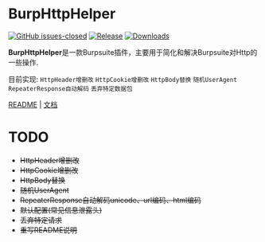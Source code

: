 # BurpHttpHelper

[![GitHub issues-closed](https://img.shields.io/github/issues-closed/MaskCyberSecurityTeam/BurpHttpHelper.svg)](https://GitHub.com/MaskCyberSecurityTeam/BurpHttpHelper/issues?q=is%3Aissue+is%3Aclosed)
[![Release](https://img.shields.io/github/release/MaskCyberSecurityTeam/BurpHttpHelper.svg)](https://github.com/MaskCyberSecurityTeam/BurpHttpHelper/releases/latest)
[![Downloads](https://img.shields.io/github/downloads/MaskCyberSecurityTeam/BurpHttpHelper/total?label=Release%20Download)](https://github.com/MaskCyberSecurityTeam/BurpHttpHelper/releases/latest)

**BurpHttpHelper**是一款Burpsuite插件，主要用于简化和解决Burpsuite对Http的一些操作.

目前实现: `HttpHeader增删改` `HttpCookie增删改` `HttpBody替换` `随机UserAgent` `RepeaterResponse自动解码` `丢弃特定数据包`

[README](README.md) | [文档](README_CN.md)

# TODO

* ~~HttpHeader增删改~~
* ~~HttpCookie增删改~~
* ~~HttpBody替换~~
* ~~随机UserAgent~~
* ~~RepeaterResponse自动解码unicode、url编码、html编码~~
* ~~默认配置(常见信息泄露头)~~
* ~~丢弃特定请求~~
* ~~重写README说明~~

